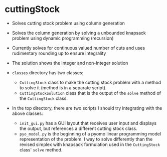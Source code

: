 # cuttingStock

- Solves cutting stock problem using column generation
- Solves the column generation by solving a unbounded knapsack problem using dynamic programming (recursion)
- Currently solves for continuous valued number of cuts and uses rudimentary rounding up to ensure integrality
- The solution shows the integer and non-integer solution

- `classes` directory has two classes:
	- `CuttingStock` class to make the cutting stock problem with a method to solve it (method is in a separate script).
	- `CuttingStockSolution` class that is the output of the `solve` method of the `CuttingStock` class.

- In the top directory, there are two scripts I should try integrating with the above classes:
	- `init_gui.py` has a GUI layout that receives user input and displays the output, but references a different cutting stock class.
	- `pyo_model.py` is the beginning of a pyomo linear programming model representation of the problem. I way to solve differently than the revised simplex with knapsack formulation used in the `CuttingStock` class' `solve` method.